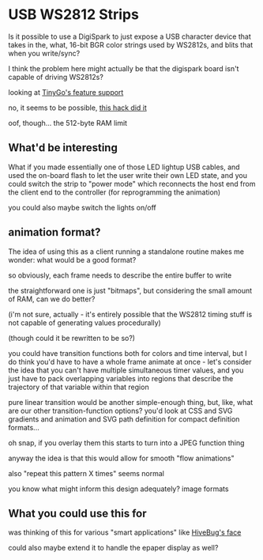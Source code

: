 # USB WS2812 Strips

Is it possible to use a DigiSpark to just expose a USB character device that takes in the, what, 16-bit BGR color strings used by WS2812s, and blits that when you write/sync?

I think the problem here might actually be that the digispark board isn't capable of driving WS2812s?

looking at [TinyGo's feature support](https://tinygo.org/microcontrollers/digispark/)

no, it seems to be possible, [this hack did it](https://www.instructables.com/id/USB-NeoPixel-Deco-Lights-via-Digispark-ATtiny85/)

oof, though... the 512-byte RAM limit

## What'd be interesting

What if you made essentially one of those LED lightup USB cables, and used the on-board flash to let the user write their own LED state, and you could switch the strip to "power mode" which reconnects the host end from the client end to the controller (for reprogramming the animation)

you could also maybe switch the lights on/off

## animation format?

The idea of using this as a client running a standalone routine makes me wonder: what would be a good format?

so obviously, each frame needs to describe the entire buffer to write

the straightforward one is just "bitmaps", but considering the small amount of RAM, can we do better?

(i'm not sure, actually - it's entirely possible that the WS2812 timing stuff is not capable of generating values procedurally)

(though could it be rewritten to be so?)

you could have transition functions both for colors and time interval, but I do think you'd have to have a whole frame animate at once - let's consider the idea that you can't have multiple simultaneous timer values, and you just have to pack overlapping variables into regions that describe the trajectory of that variable within that region

pure linear transition would be another simple-enough thing, but, like, what are our other transition-function options? you'd look at CSS and SVG gradients and animation and SVG path definition for compact definition formats...

oh snap, if you overlay them this starts to turn into a JPEG function thing

anyway the idea is that this would allow for smooth "flow animations"

also "repeat this pattern X times" seems normal

you know what might inform this design adequately? image formats

## What you could use this for

was thinking of this for various "smart applications" like [HiveBug's face](ech2q-n3zmw-ppar5-g5q1k-8p8cy)

could also maybe extend it to handle the epaper display as well?
